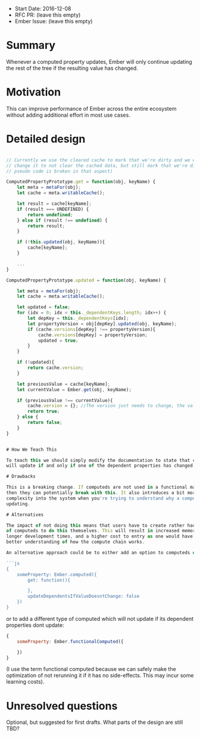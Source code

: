 - Start Date: 2016-12-08
- RFC PR: (leave this empty)
- Ember Issue: (leave this empty)

# Summary

Whenever a computed property updates, Ember will only continue updating the
rest of the tree if the resulting value has changed.

# Motivation

This can improve performance of Ember across the entire ecosystem without
adding additional effort in most use cases.

# Detailed design

```js

// Currently we use the cleared cache to mark that we're dirty and we would need to
// change it to not clear the cached data, but still mark that we're dirty (so this
// pseudo code is broken in that aspect)

ComputedPropertyPrototype.get = function(obj, keyName) {
	let meta = metaFor(obj);
	let cache = meta.writableCache();

	let result = cache[keyName];
	if (result === UNDEFINED) {
		return undefined;
	} else if (result !== undefined) {
		return result;
	}

	if (!this.updated(obj, keyName)){
		cache[keyName];
	}

	...
}

ComputedPropertyPrototype.updated = function(obj, keyName) {

	let meta = metaFor(obj);
	let cache = meta.writableCache();

	let updated = false;
	for (idx = 0; idx < this._dependentKeys.length; idx++) {
		let depKey = this._dependentKeys[idx];
		let propertyVersion = obj[depKey].updated(obj, keyName);
		if (cache.versions[depKey] !== propertyVersion){
			cache.versions[depKey] = propertyVersion;
			updated = true;
		}
	}

	if (!updated){
		return cache.version;
	}

	let previousValue = cache[keyName];
	let currentValue = Ember.get(obj, keyName);

	if (previousValue !== currentValue){
		cache.version = {}; //The version just needs to change, the value doesnt actually matter
		return true;
	} else {
		return false;
	}
}


# How We Teach This

To teach this we should simply modify the documentation to state that computed
will update if and only if one of the dependent properties has changed.

# Drawbacks

This is a breaking change. If computeds are not used in a functional manner,
then they can potentially break with this. It also introduces a bit more
complexity into the system when you're trying to understand why a computed isnt
updating.

# Alternatives

The impact of not doing this means that users have to create rather hacky versions
of computeds to do this themselves. This will result in increased memory usage,
longer development times, and a higher cost to entry as one would have to have a
better understanding of how the compute chain works.

An alternative approach could be to either add an option to computeds of the form:

```js
{
	someProperty: Ember.computed({
		get: function(){

		},
		updateDependentsIfValueDoesntChange: false
	})
}
```

or to add a different type of computed which will not update if its dependent properties
dont update:

```js
{
	someProperty: Ember.functionalComputed({

	})
}
```

(I use the term functional computed because we can safely make the optimization of not
rerunning it if it has no side-effects. This may incur some learning costs). 

# Unresolved questions

Optional, but suggested for first drafts. What parts of the design are still
TBD?
